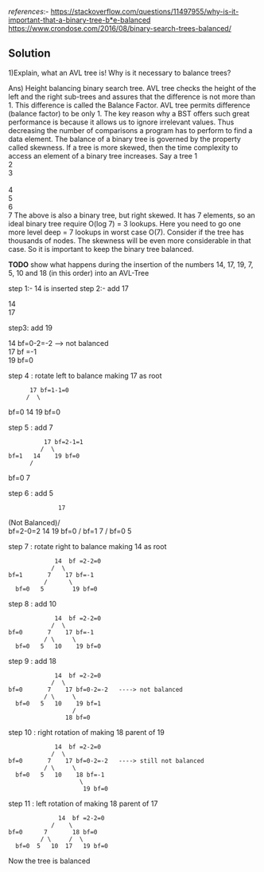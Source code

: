 _references_:- 
https://stackoverflow.com/questions/11497955/why-is-it-important-that-a-binary-tree-b*e-balanced
https://www.crondose.com/2016/08/binary-search-trees-balanced/

Solution
---
1)Explain, what an AVL tree is! Why is it necessary to balance trees?

Ans)
Height balancing binary search tree. AVL tree checks the height of the left and the right sub-trees and assures that the difference is not more than 1. 
This difference is called the Balance Factor.
AVL tree permits difference (balance factor) to be only 1.
The key reason why a BST offers such great performance is because it allows us to ignore irrelevant values. 
Thus decreasing the number of comparisons a program has to perform to find a data element.
The balance of a binary tree is governed by the property called skewness. 
If a tree is more skewed, then the time complexity to access an element of a binary tree increases. 
Say a tree
    1
     \
      2
       \
        3  
         \
          4
           \
            5
             \
              6
               \
                7
The above is also a binary tree, but right skewed. 
It has 7 elements, so an ideal binary tree require O(log 7) = 3 lookups. 
Here you need to go one more level deep = 7 lookups in worst case O(7). 
Consider if the tree has thousands of nodes. The skewness will be even more considerable in that case. 
So it is important to keep the binary tree balanced.

**TODO** show what happens during the insertion of the numbers 14, 17,
19, 7, 5, 10 and 18 (in this order) into an AVL-Tree

step 1:-
14 is inserted
step 2:- add 17

14
  \
   17
   
step3: add 19

14 bf=0-2=-2 --> not balanced
  \
   17 bf =-1
    \
     19 bf=0

step 4 : rotate left to balance making 17 as root

          17 bf=1-1=0
         /  \
bf=0   14    19 bf=0

step 5 : add 7

              17 bf=2-1=1
             /  \
    bf=1   14    19 bf=0
          /
bf=0     7 

step 6 : add 5

                  17 
  (Not Balanced)/  \
    bf=2-0=2  14    19 bf=0
              /
      bf=1   7 
            /
    bf=0   5 
    
step 7 : rotate right to balance making 14 as root

                 14  bf =2-2=0
                /  \
    bf=1       7    17 bf=-1
              /      \
      bf=0   5        19 bf=0

step 8 : add 10

                 14  bf =2-2=0
                /  \
    bf=0       7    17 bf=-1
              / \     \
      bf=0   5   10    19 bf=0
      
step 9 : add 18

                 14  bf =2-2=0
                /  \
    bf=0       7    17 bf=0-2=-2   ----> not balanced
              / \     \
      bf=0   5   10    19 bf=1
                      /
                    18 bf=0
                    
step 10 : right rotation of making 18 parent of 19

                 14  bf =2-2=0
                /  \
    bf=0       7    17 bf=0-2=-2   ----> still not balanced
              / \     \
      bf=0   5   10    18 bf=-1
                        \
                         19 bf=0
                         
step 11 : left rotation of making 18 parent of 17 

                  14  bf =2-2=0
                /    \
    bf=0      7       18 bf=0  
             / \     /  \
      bf=0  5   10  17   19 bf=0

Now the tree is balanced
                         